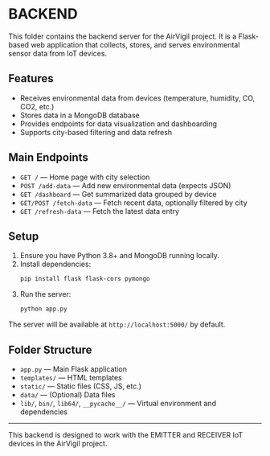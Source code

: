 # BACKEND

This folder contains the backend server for the AirVigil project. It is a Flask-based web application that collects, stores, and serves environmental sensor data from IoT devices.

## Features
- Receives environmental data from devices (temperature, humidity, CO, CO2, etc.)
- Stores data in a MongoDB database
- Provides endpoints for data visualization and dashboarding
- Supports city-based filtering and data refresh

## Main Endpoints
- `GET /` — Home page with city selection
- `POST /add-data` — Add new environmental data (expects JSON)
- `GET /dashboard` — Get summarized data grouped by device
- `GET/POST /fetch-data` — Fetch recent data, optionally filtered by city
- `GET /refresh-data` — Fetch the latest data entry

## Setup
1. Ensure you have Python 3.8+ and MongoDB running locally.
2. Install dependencies:
   ```bash
   pip install flask flask-cors pymongo
   ```
3. Run the server:
   ```bash
   python app.py
   ```

The server will be available at `http://localhost:5000/` by default.

## Folder Structure
- `app.py` — Main Flask application
- `templates/` — HTML templates
- `static/` — Static files (CSS, JS, etc.)
- `data/` — (Optional) Data files
- `lib/`, `bin/`, `lib64/`, `__pycache__/` — Virtual environment and dependencies

---
This backend is designed to work with the EMITTER and RECEIVER IoT devices in the AirVigil project. 